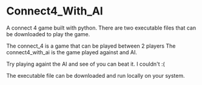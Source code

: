 # Connect4_With_AI
A connect 4 game built with python. There are two executable files that can be downloaded to play the game. 

The connect_4 is a game that can be played between 2 players
The connect4_with_ai is the game played against and AI.

Try playing againt the AI and see of you can beat it. I couldn't :(

The executable file can be downloaded and run locally on your system.
